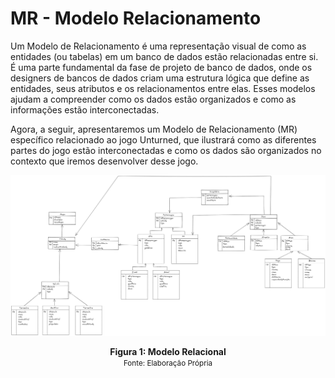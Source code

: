 # MR - Modelo Relacionamento

Um Modelo de Relacionamento é uma representação visual de como as entidades (ou tabelas) em um banco de dados estão relacionadas entre si. É uma parte fundamental da fase de projeto de banco de dados, onde os designers de bancos de dados criam uma estrutura lógica que define as entidades, seus atributos e os relacionamentos entre elas. Esses modelos ajudam a compreender como os dados estão organizados e como as informações estão interconectadas.

Agora, a seguir, apresentaremos um Modelo de Relacionamento (MR) específico relacionado ao jogo Unturned, que ilustrará como as diferentes partes do jogo estão interconectadas e como os dados são organizados no contexto que iremos desenvolver desse jogo.

![](../assets/MRv1.png)



<figcaption align='center'>
    <b>Figura 1: Modelo Relacional </b>
    <br><small>Fonte: Elaboração Própria</small>
</figcaption> </center>

<br>
